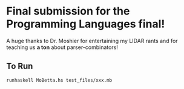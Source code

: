 # Final submission for the Programming Languages final!

A huge thanks to Dr. Moshier for entertaining my LIDAR rants and for teaching us **a ton** about parser-combinators!

## To Run

```
runhaskell MoBetta.hs test_files/xxx.mb
```
